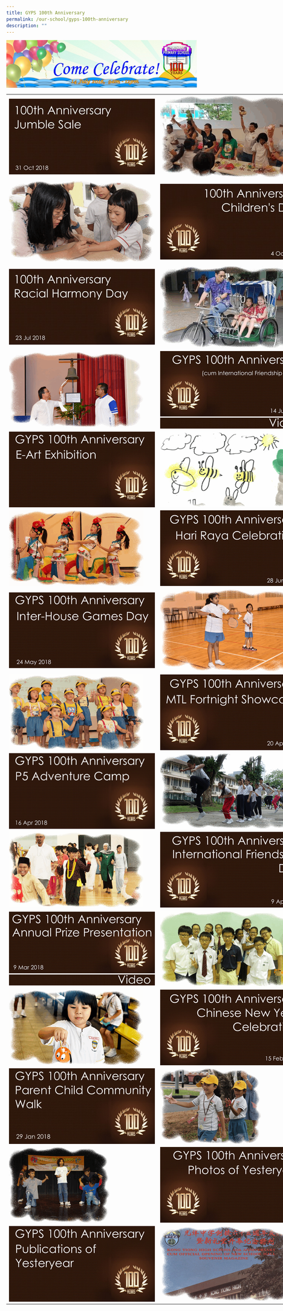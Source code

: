 ```yaml
---
title: GYPS 100th Anniversary
permalink: /our-school/gyps-100th-anniversary
description: ""
---
```

![](/images/100-years-header-latest_d_780.jpg)

<table style="undefined;table-layout: fixed; width: 800px">
<colgroup>
<col style="width: 400px">
<col style="width: 400px">
</colgroup>
<tbody>
  <tr>
    <td><a href = "https://photos.google.com/share/AF1QipNYUk8DbD54TQ2udheP-tpEZUYSz_Taox27cMYqQhywd0BIT_pVfgSlaIWA4o9x-g?key=SGNLU1pua3BDTGc5UFNJQ2Y4QV8zNDhKX1lfczB3" target = "_self"> 
          <img src="/images/gy1.jpg"></a></td>
    <td><img src="/images/gif1.gif"></td>
  </tr>
  <tr>
    <td><img src="/images/gif2.gif"></td>
    <td><a href = "https://photos.google.com/share/AF1QipPuxr6BmeSrBIBI67pYZEwfODp_Cn2dIgr9pgZUOWYAn-bD-cedxwD1CuUuZX9fgg?key=cEZUTHhTWTZuTEVneWwxUkt5OUFpSi12MFowYVJ3" target = "_self"> 
          <img src="/images/gy2.jpg"></a></td>
  </tr>
  <tr>
    <td><a href = "https://photos.google.com/share/AF1QipPHZyk4gdNkG5XNYIKJjCcVK6Op9Kmm7miBKAYvSvDQiYkYHEaRVFSx4ct0rz0o3w?key=XzlPUVVJWW1GZ2lTeGw1Z1dfWnVvY1dnNXJVbS1n" target = "_self"> 
          <img src="/images/gy3.jpg"></a></td>
    <td><img src="/images/gif3.gif"></td>
  </tr>
  <tr>
    <td><img src="/images/gif4.gif"></td>
    <td><a href = "https://photos.app.goo.gl/3G18eeT6HVb2Jc8L7" target = "_self"> 
          <img src="/images/gy4.jpg"></a><a href = "https://www.youtube.com/playlist?list=PLzVcvAIODfFoELhTbb2RTbSHu6J6UBjPf" target = "_self"><br>
          <img src="/images/gyvideo.jpeg"></a></td>
  </tr>
  <tr>
    <td><a href = "/our-school/gyps-100th-anniversary/e-art-exhibition" target = "_self"> 
          <img src="/images/gy5.jpg"></a></td>
    <td><img src="/images/gif5.gif"></td>
  </tr>
  <tr>
    <td><img src="/images/gif6.gif"></td>
    <td><a href = "https://photos.app.goo.gl/Vo2sBEmdM4gL2i3N6" target = "_self"> 
          <img src="/images/gy6.jpg"></a></td>
  </tr>
  <tr>
    <td><a href = "https://photos.app.goo.gl/9MXZKobQzkiipTET6" target = "_self"> 
          <img src="/images/gy7.jpg"></a></td>
    <td><img src="/images/gif7.gif"></td>
  </tr>
  <tr>
    <td><img src="/images/gif8.gif"></td>
    <td><a href = "https://photos.app.goo.gl/0OCSO5feTV8MhQsE2" target = "_self"> 
          <img src="/images/gy8.jpg"></a></td>
  </tr>
  <tr>
    <td><a href = "https://photos.app.goo.gl/oWjqq9eLNiJusqjJ8" target = "_self"> 
          <img src="/images/gy9.jpg"></a></td>
    <td><img src="/images/gif9.gif"></td>
  </tr>
  <tr>
    <td><img src="/images/gif10.gif"></td>
    <td><a href = "https://photos.app.goo.gl/a4DtxXlDgO4jmWn62" target = "_self"> 
          <img src="/images/gy10.jpg"></a></td>
  </tr>
  <tr>
    <td><a href = "https://photos.app.goo.gl/o7MOu4j2nQxn3r2U2" target = "_self"> 
          <img src="/images/gy11.jpg"></a><br><a href = "https://www.youtube.com/playlist?list=PLzVcvAIODfFrEnyZ8UFauhiWNLuFKo_Ag" target = "_self">
          <img src="/images/gyvideo.jpeg"></a></td>
    <td><img src="/images/gif11.gif"></td>
  </tr>
  <tr>
    <td><img src="/images/gif12.gif"></td>
    <td><a href = "https://photos.app.goo.gl/XFg6moFaD4hAjBq73" target = "_self"> 
          <img src="/images/gy12.jpg"></a></td>
  </tr>
  <tr>
    <td><a href = "https://photos.app.goo.gl/oY72JKBxsicuMSZf1" target = "_self"> 
          <img src="/images/gy13.jpg"></a></td>
    <td><img src="/images/gif13.gif"></td>
  </tr>
  <tr>
    <td><img src="/images/gif14.gif"></td>
    <td><a href = "https://photos.app.goo.gl/3FQt1el6ziYdRs7E3" target = "_self"> 
          <img src="/images/gy14.jpg"></a></td>
  </tr>
  <tr>
    <td><a href = "/gyps-100th-anniversary-publications-of-yesteryear/" target = "_self"> 
          <img src="/images/gy15.jpg"></a></td>
    <td><img src="/images/gif15.gif"></td>
  </tr>
</tbody>
</table>